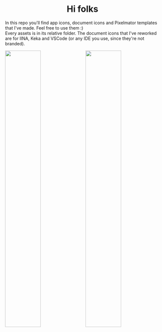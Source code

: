 <h1 align="center">Hi folks</h1>

In this repo you'll find app icons, document icons and Pixelmator templates that I've made. Feel free to use them :)<br>
Every assets is in its relative folder. The document icons that I've reworked are for IINA, Keka and VSCode (or any IDE you use, since they're not branded).


<img 
  src="https://user-images.githubusercontent.com/101254295/160562176-1587d54e-3266-41a5-84f5-1d16752754ab.png"
  width="48%"
  align="left"
/>

<img 
  src="https://user-images.githubusercontent.com/101254295/160562202-e2d15417-50bb-4746-9cf9-a6f56aede7e7.png"
  width="48%"
  align="right"
/>
